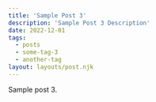 ```yaml
---
title: 'Sample Post 3'
description: 'Sample Post 3 Description'
date: 2022-12-01
tags:
  - posts
  - some-tag-3
  - another-tag
layout: layouts/post.njk
---
```


Sample post 3.
